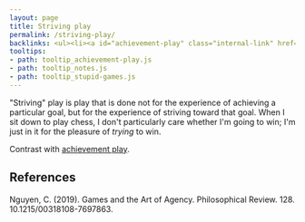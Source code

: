 ```yaml
---
layout: page
title: Striving play
permalink: /striving-play/
backlinks: <ul><li><a id="achievement-play" class="internal-link" href="/achievement-play/">Achievement play</a></li><li><a id="notes" class="internal-link" href="/notes/">Notes</a></li><li><a id="stupid-games" class="internal-link" href="/stupid-games/">Stupid games</a></li></ul>
tooltips: 
- path: tooltip_achievement-play.js
- path: tooltip_notes.js
- path: tooltip_stupid-games.js
---
```


"Striving" play is play that is done not for the experience of achieving a particular goal, but for the experience of striving toward that goal. When I sit down to play chess, I don't particularly care whether I'm going to win; I'm just in it for the pleasure of *trying* to win.

Contrast with <a id="achievement-play" class="internal-link" href="/achievement-play/">achievement play</a>.

## References

Nguyen, C. (2019). Games and the Art of Agency. Philosophical Review. 128. 10.1215/00318108-7697863.